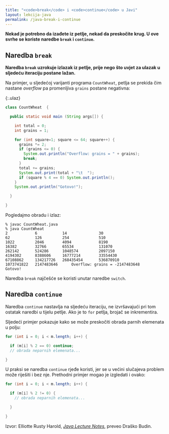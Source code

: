 ```yaml
---
title: "<code>break</code> i <code>continue</code> u Javi"
layout: lekcija-java
permalink: /java-break-i-continue
---
```


**Nekad je potrebno da izađete iz petlje, nekad da preskočite krug. U ove svrhe se koriste naredbe `break` i `continue`.**

## Naredba `break`

**Naredba `break` uzrokuje izlazak iz petlje, prije nego što uvjet za ulazak u sljedeću iteraciju postane lažan.**

Na primjer, u sljedećoj varijanti programa `CountWheat`, petlja se prekida čim nastane *overflow* pa promenljiva `grains` postane negativna:

{:.ulaz}
```java
class CountWheat  {

  public static void main (String args[]) {

    int total = 0;
    int grains = 1;

    for (int square=1; square <= 64; square++) {
      grains *= 2;
      if (grains <= 0) {
        System.out.println("Overflow: grains = " + grains);
        break;
      }
      total += grains;
      System.out.print(total + "\t  ");
      if (square % 4 == 0) System.out.println();
    }
    System.out.println("Gotovo!");

  }

}
```

Pogledajmo obradu i izlaz:

```
% javac CountWheat.java
% java CountWheat
2            6           14              30
62           126         254             510
1022         2046        4094            8190
16382        32766       65534           131070
262142       524286      1048574         2097150
4194302      8388606     16777214        33554430
67108862     134217726   268435454       536870910
1073741822   2147483646      Overflow: grains = -2147483648
Gotovo!
```

Naredba `break` najčešće se koristi unutar naredbe `switch`.

## Naredba `continue`

Naredba `continue` nastavlja na sljedeću iteraciju, ne izvršavajući pri tom ostatak naredbi u tijelu petlje. Ako je to `for` petlja, brojač se inkrementira.

Sljedeći primjer pokazuje kako se može preskočiti obrada parnih elemenata u polju:

```java
for (int i = 0; i < m.length; i++) {

  if (m[i] % 2 == 0) continue;
  // obrada neparnih elemenata...

}
```

U praksi se naredba `continue` rjeđe koristi, jer se u većini slučajeva problem može riješiti i bez nje. Prethodni primjer mogao je izgledati i ovako:

```java
for (int i = 0; i < m.length; i++) {

  if (m[i] % 2 != 0) {
    // obrada neparnih elemenata...

  }

}
```


Izvor: Elliotte Rusty Harold, *[Java Lecture Notes](//www.cafeaulait.org/course/index.html)*, preveo Draško Budin.

